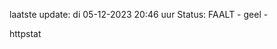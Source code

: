 laatste update: 
di 05-12-2023 20:46   uur 
Status: FAALT - geel - 
<div class="service Y">httpstat</div>